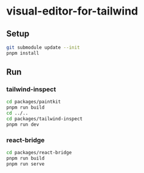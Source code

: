 # visual-editor-for-tailwind

## Setup

```bash
git submodule update --init
pnpm install
```

## Run

### tailwind-inspect

```bash
cd packages/paintkit
pnpm run build
cd ../..
cd packages/tailwind-inspect
pnpm run dev
```

### react-bridge

```bash
cd packages/react-bridge
pnpm run build
pnpm run serve
```
